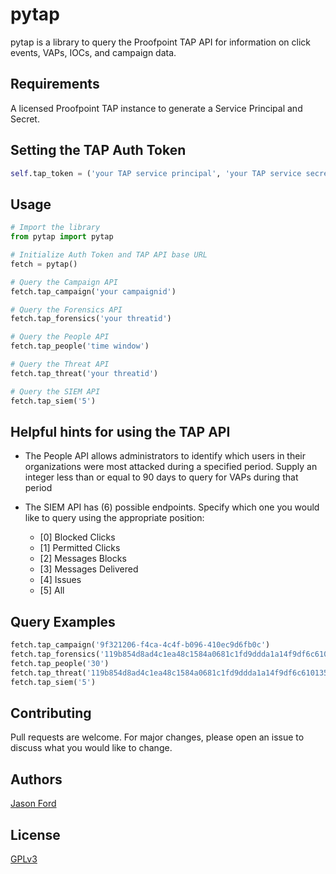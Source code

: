 # pytap

pytap is a library to query the Proofpoint TAP API for information on click events, VAPs, IOCs, and campaign data.

## Requirements

A licensed Proofpoint TAP instance to generate a Service Principal and Secret.

## Setting the TAP Auth Token

```python
self.tap_token = ('your TAP service principal', 'your TAP service secret')
```

## Usage

```python
# Import the library
from pytap import pytap

# Initialize Auth Token and TAP API base URL
fetch = pytap()

# Query the Campaign API
fetch.tap_campaign('your campaignid')

# Query the Forensics API
fetch.tap_forensics('your threatid')

# Query the People API
fetch.tap_people('time window')

# Query the Threat API
fetch.tap_threat('your threatid')

# Query the SIEM API
fetch.tap_siem('5')
```

## Helpful hints for using the TAP API

- The People API allows administrators to identify which users in their organizations were most attacked during a specified period. Supply an integer less than or equal to 90 days to query for VAPs during that period

- The SIEM API has (6) possible endpoints. Specify which one you would like to query using the appropriate position:
    - [0] Blocked Clicks
    - [1] Permitted Clicks
    - [2] Messages Blocks
    - [3] Messages Delivered
    - [4] Issues
    - [5] All

## Query Examples
```python
fetch.tap_campaign('9f321206-f4ca-4c4f-b096-410ec9d6fb0c')
fetch.tap_forensics('119b854d8ad4c1ea48c1584a0681c1fd9ddda1a14f9df6c610135cb9b7316467')
fetch.tap_people('30')
fetch.tap_threat('119b854d8ad4c1ea48c1584a0681c1fd9ddda1a14f9df6c610135cb9b7316467')
fetch.tap_siem('5')
```
## Contributing
Pull requests are welcome. For major changes, please open an issue to discuss what you would like to change.

## Authors
[Jason Ford](http://www.jasonsford.com)

## License
[GPLv3](https://choosealicense.com/licenses/gpl-3.0/)
